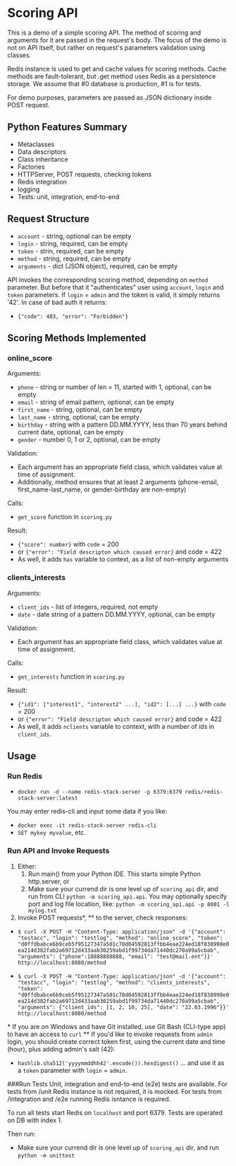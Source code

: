 # Scoring API

This is a demo of a simple scoring API. The method of scoring and arguments for it are passed in the request's body. The focus of the demo is not on API itself, but rather on request's parameters validation using classes.

Redis instance is used to get and cache values for scoring methods. Cache methods are fault-tolerant, but .get method uses Redis as a persistence storage.
We assume that #0 database is production, #1 is for tests.

For demo purposes, parameters are passed as JSON dictionary inside  POST request.

## Python Features Summary
* Metaclasses
* Data descriptors
* Class inheritance
* Factories
* HTTPServer, POST requests, checking tokens
* Redis integration
* logging
* Tests: unit, integration, end-to-end

## Request Structure
* `account` - string, optional can be empty
* `login` - string, required, can be empty
* `token` - strin, required, can be empty
* `method` - string, required, can be empty
* `arguments` - dict (JSON object), required, can be empty

API invokes the corresponding scoring method, depending on `method` parameter. But before that it "authenticates" user using `account`, `login` and `token` parameters. If `login` = `admin` and the token is valid, it simply returns '42'.
In case of bad auth it returns:
* `{"code": 403, "error": "Forbidden"}`


## Scoring Methods Implemented
### online_score
Arguments:
* `phone` - string or number of len = 11, started with 1, optional, can be empty
* `email` - string of email pattern, optional, can be empty
* `first_name` - string, optional, can be empty
* `last_name` - string, optional, can be empty
* `birthday` - string with a pattern DD.MM.YYYY, less than 70 years behind current date, optional, can be empty
* `gender` - number 0, 1 or 2, optional, can be empty

Validation:
* Each argument has an appropriate field class, which validates value at time of assignment.
* Additionally, method ensures that at least 2 arguments (phone-email, first_name-last_name, or gender-birthday are non-empty)

Calls:
* `get_score` function in `scoring.py`

Result:
* `{"score": number}` with `code` = 200
* or `{"error": "Field descripton which caused error}` and code = 422
* As well, it adds `has` variable to context, as a list of non-empty arguments

### clients_interests
Arguments:
* `client_ids` - list of integers, required, not empty
* `date` - date string of a pattern DD.MM.YYYY, optional, can be empty

Validation:
* Each argument has an appropriate field class, which validates value at time of assignment.

Calls:
* `get_interests` function in `scoring.py`

Result:
* `{"id1": ["interest1", "interest2" ...], "id2": [...] ...}` with `code` = 200
* or `{"error": "Field descripton which caused error}` and code = 422
* As well, it adds `nclients` variable to context, with a number of ids in `client_ids`.

## Usage
### Run Redis
* `docker run -d --name redis-stack-server -p 6379:6379 redis/redis-stack-server:latest`

You may enter redis-cli and input some data if you like:
* `docker exec -it redis-stack-server redis-cli`
* `SET mykey myvalue`, etc.

### Run API and Invoke Requests
1. Either:
   1. Run main() from your Python IDE. This starts simple Python http.server, or
   2. Make sure your currend dir is one level up of `scoring_api` dir, and run from CLI `python -m scoring_api.api`. You may optionally specify port and log file location, like: `python -m scoring_api.api -p 8001 -l mylog.txt`
2. Invoke POST requests*, ** to the server, check responses:
* `$ curl -X POST -H "Content-Type: application/json" -d '{"account": "testacc", "login": "testlog", "method": "online_score", "token": "d0ffdbabce6b9ceb5f95127347a501c78d04592813ffbb4eae224ed18f838998e0ea214d382fab2a69712d433aab30259abd1f99734da71440dc270a99a5cbab", "arguments": {"phone":18888888888, "email": "test@mail.ent"}}' http://localhost:8080/method`

* `$ curl -X POST -H "Content-Type: application/json" -d '{"account": "testacc", "login": "testlog", "method": "clients_interests", "token": "d0ffdbabce6b9ceb5f95127347a501c78d04592813ffbb4eae224ed18f838998e0ea214d382fab2a69712d433aab30259abd1f99734da71440dc270a99a5cbab", "arguments": {"client_ids": [1, 2, 10, 25], "date": "22.03.1996"}}' http://localhost:8080/method`

\* If you are on Windows and have Git installed, use Git Bash (CLI-type app) to have an access to `curl` 
\** If you'd like to invoke requests from `admin` login, you should create correct token first, using the current date and time (hour), plus adding admin's salt (42):
* `hashlib.sha512('yyyymmddhh42'.encode()).hexdigest()`
... and use it as a `token` parameter with `login` = `admin`.

###Run Tests
Unit, integration and end-to-end (e2e) tests are available.
For tests from /unit Redis instance is not required, it is mocked. For tests from /integration and /e2e running Redis isntance is required.

To run all tests start Redis on `localhost` and port 6379. Tests are operated on DB with index 1.

Then run:
* Make sure your currend dir is one level up of `scoring_api` dir, and run `python -m unittest`



